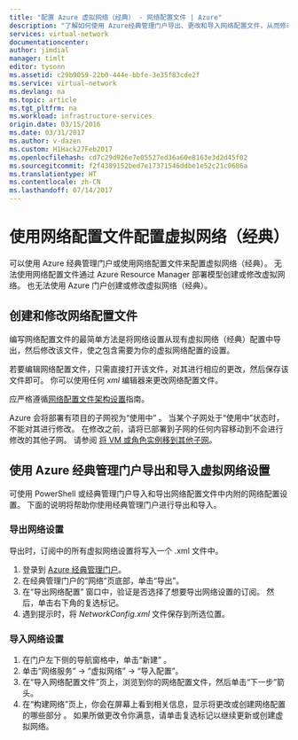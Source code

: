 ```yaml
---
title: "配置 Azure 虚拟网络（经典） - 网络配置文件 | Azure"
description: "了解如何使用 Azure经典管理门户导出、更改和导入网络配置文件，从而修改虚拟网络（经典）。"
services: virtual-network
documentationcenter: 
author: jimdial
manager: timlt
editor: tysonn
ms.assetid: c29b9059-22b0-444e-bbfe-3e35f83cde2f
ms.service: virtual-network
ms.devlang: na
ms.topic: article
ms.tgt_pltfrm: na
ms.workload: infrastructure-services
origin.date: 03/15/2016
ms.date: 03/31/2017
ms.author: v-dazen
ms.custom: H1Hack27Feb2017
ms.openlocfilehash: cd7c29d926e7e05527ed36a60e8163e3d2d45f02
ms.sourcegitcommit: f2f4389152bed7e17371546ddbe1e52c21c0686a
ms.translationtype: HT
ms.contentlocale: zh-CN
ms.lasthandoff: 07/14/2017
---
```

# <a name="configure-a-virtual-network-classic-using-a-network-configuration-file"></a>使用网络配置文件配置虚拟网络（经典）
可以使用 Azure 经典管理门户或使用网络配置文件来配置虚拟网络（经典）。 无法使用网络配置文件通过 Azure Resource Manager 部署模型创建或修改虚拟网络。 也无法使用 Azure 门户创建或修改虚拟网络（经典）。

## <a name="creating-and-modifying-a-network-configuration-file"></a>创建和修改网络配置文件
编写网络配置文件的最简单方法是将网络设置从现有虚拟网络（经典）配置中导出，然后修改该文件，使之包含需要为你的虚拟网络配置的设置。

若要编辑网络配置文件，只需直接打开该文件，对其进行相应的更改，然后保存该文件即可。 你可以使用任何 *xml* 编辑器来更改网络配置文件。 

应严格遵循[网络配置文件架构设置](https://msdn.microsoft.com/library/azure/jj157100.aspx)指南。 

Azure 会将部署有项目的子网视为“使用中” 。 当某个子网处于“使用中”状态时，不能对其进行修改。 在修改之前，请将已部署到子网的任何内容移动到不会进行修改的其他子网。   请参阅 [将 VM 或角色实例移到其他子网](virtual-networks-move-vm-role-to-subnet.md)。

## <a name="export-and-import-virtual-network-settings-using-the-azure-classic-management-portal"></a>使用 Azure 经典管理门户导出和导入虚拟网络设置
可使用 PowerShell 或经典管理门户导入和导出网络配置文件中内附的网络配置设置。 下面的说明将帮助你使用经典管理门户进行导出和导入。 

### <a name="to-export-your-network-settings"></a>导出网络设置
导出时，订阅中的所有虚拟网络设置将写入一个 .xml 文件中。 

1. 登录到 [Azure 经典管理门户](https://manage.windowsazure.cn/)。
2. 在经典管理门户的“网络”页底部，单击“导出”。 
3. 在“导出网络配置”  窗口中，验证是否选择了想要导出网络设置的订阅。 然后，单击右下角的复选标记。 
4. 遇到提示时，将 *NetworkConfig.xml* 文件保存到所选位置。

### <a name="to-import-your-network-settings"></a>导入网络设置
1. 在门户左下侧的导航窗格中，单击“新建” 。
2. 单击“网络服务” -> “虚拟网络” -> “导入配置”。
3. 在“导入网络配置文件”页上，浏览到你的网络配置文件，然后单击“下一步”箭头。
4. 在“构建网络”页上，你会在屏幕上看到相关信息，显示将更改或创建网络配置的哪些部分  。 如果所做更改令你满意，请单击复选标记以继续更新或创建虚拟网络。